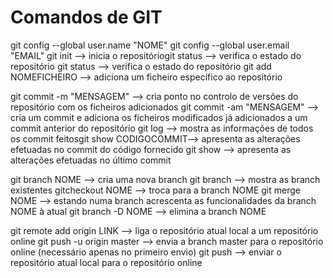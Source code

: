 # Comandos de GIT
git config --global user.name "NOME"
git config --global user.email "EMAIL"
git init --> inicia o repositóriogit status --> verifica o estado do repositório
git status --> verifica o estado do repositório
git add NOMEFICHEIRO --> adiciona um ficheiro específico ao repositório

git commit -m "MENSAGEM" --> cria ponto no controlo de versões do repositório com os ficheiros adicionados
git commit -am "MENSAGEM" --> cria um commit e adiciona os ficheiros modificados já adicionados a um commit anterior do repositório 
git log --> mostra as informações de todos os commit feitosgit show  CODIGOCOMMIT--> apresenta  as alterações efetuadas no commit do código fornecido
git show --> apresenta as alterações efetuadas no último commit

git branch NOME --> cria uma nova branch
git branch --> mostra as branch existentes
gitcheckout NOME --> troca para a branch NOME
git  merge  NOME -->  estando  numa  branch  acrescenta  as  funcionalidades  da  branch NOME à atual
git branch -D NOME --> elimina a branch NOME

git remote add origin LINK --> liga o repositório atual local a um repositório online
git push -u origin master --> envia a branch master para o repositório online (necessário apenas no primeiro envio)
git push --> enviar o repositório atual local para o repositório online